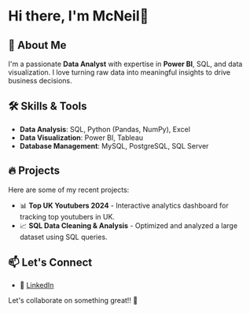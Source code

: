 # Hi there, I'm McNeil👋

## 🚀 About Me
I'm a passionate **Data Analyst** with expertise in **Power BI**, SQL, and data visualization. I love turning raw data into meaningful insights to drive business decisions. 

## 🛠️ Skills & Tools
- **Data Analysis**: SQL, Python (Pandas, NumPy), Excel
- **Data Visualization**: Power BI, Tableau
- **Database Management**: MySQL, PostgreSQL, SQL Server


## 🔥 Projects
Here are some of my recent projects:
- 📊 **Top UK Youtubers 2024** - Interactive analytics dashboard for tracking top youtubers in UK.
- 📈 **SQL Data Cleaning & Analysis** - Optimized and analyzed a large dataset using SQL queries.


## 📫 Let's Connect
- 💼 [LinkedIn](https://www.linkedin.com/in/mcneilafegbah)


Let's collaborate on something great!! 🚀
